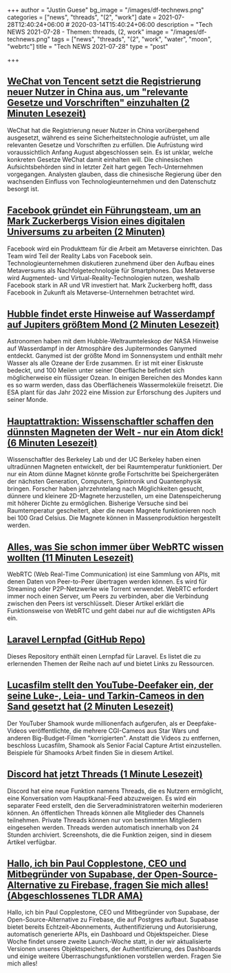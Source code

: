 +++
author = "Justin Guese"
bg_image = "/images/df-technews.png"
categories = ["news", "threads", "(2", "work"]
date = 2021-07-28T12:40:24+06:00 # 2020-03-14T15:40:24+06:00
description = "Tech NEWS 2021-07-28 - Themen: threads, (2, work"
image = "/images/df-technews.png"
tags = ["news", "threads", "(2", "work", "water", "moon", "webrtc"]
title = "Tech NEWS 2021-07-28"
type = "post"

+++

## [WeChat von Tencent setzt die Registrierung neuer Nutzer in China aus, um "relevante Gesetze und Vorschriften" einzuhalten (2 Minuten Lesezeit)](https://techcrunch.com/2021/07/27/tencents-wechat-suspends-new-user-registration-in-china-to-comply-with-relevant-laws-and-regulations//1/0100017aec96211f-4ced4a4f-2cce-47f8-9316-df1c288239fc-000000/O7aKG9cC7Dd16sz9TGFxEXiul0aERyHvFqJ0GYaEq-g=207)

 WeChat hat die Registrierung neuer Nutzer in China vorübergehend ausgesetzt, während es seine Sicherheitstechnologie aufrüstet, um alle relevanten Gesetze und Vorschriften zu erfüllen. Die Aufrüstung wird voraussichtlich Anfang August abgeschlossen sein. Es ist unklar, welche konkreten Gesetze WeChat damit einhalten will. Die chinesischen Aufsichtsbehörden sind in letzter Zeit hart gegen Tech-Unternehmen vorgegangen. Analysten glauben, dass die chinesische Regierung über den wachsenden Einfluss von Technologieunternehmen und den Datenschutz besorgt ist.

## [Facebook gründet ein Führungsteam, um an Mark Zuckerbergs Vision eines digitalen Universums zu arbeiten (2 Minuten)](https://www.cnbc.com/2021/07/26/facebook-creates-exec-team-to-work-on-metaverse.html)

 Facebook wird ein Produktteam für die Arbeit am Metaverse einrichten. Das Team wird Teil der Reality Labs von Facebook sein. Technologieunternehmen diskutieren zunehmend über den Aufbau eines Metaversums als Nachfolgetechnologie für Smartphones. Das Metaverse wird Augmented- und Virtual-Reality-Technologien nutzen, weshalb Facebook stark in AR und VR investiert hat. Mark Zuckerberg hofft, dass Facebook in Zukunft als Metaverse-Unternehmen betrachtet wird.

## [Hubble findet erste Hinweise auf Wasserdampf auf Jupiters größtem Mond (2 Minuten Lesezeit)](https://interestingengineering.com/hubble-finds-first-evidence-of-water-vapor-on-jupiters-largest-moon)

 Astronomen haben mit dem Hubble-Weltraumteleskop der NASA Hinweise auf Wasserdampf in der Atmosphäre des Jupitermondes Ganymed entdeckt. Ganymed ist der größte Mond im Sonnensystem und enthält mehr Wasser als alle Ozeane der Erde zusammen. Er ist mit einer Eiskruste bedeckt, und 100 Meilen unter seiner Oberfläche befindet sich möglicherweise ein flüssiger Ozean. In einigen Bereichen des Mondes kann es so warm werden, dass das Oberflächeneis Wassermoleküle freisetzt. Die ESA plant für das Jahr 2022 eine Mission zur Erforschung des Jupiters und seiner Monde.

## [Hauptattraktion: Wissenschaftler schaffen den dünnsten Magneten der Welt - nur ein Atom dick! (6 Minuten Lesezeit)](https://scitechdaily.com/main-attraction-scientists-create-worlds-thinnest-magnet-just-one-atom-thick/)

 Wissenschaftler des Berkeley Lab und der UC Berkeley haben einen ultradünnen Magneten entwickelt, der bei Raumtemperatur funktioniert. Der nur ein Atom dünne Magnet könnte große Fortschritte bei Speichergeräten der nächsten Generation, Computern, Spintronik und Quantenphysik bringen. Forscher haben jahrzehntelang nach Möglichkeiten gesucht, dünnere und kleinere 2D-Magnete herzustellen, um eine Datenspeicherung mit höherer Dichte zu ermöglichen. Bisherige Versuche sind bei Raumtemperatur gescheitert, aber die neuen Magnete funktionieren noch bei 100 Grad Celsius. Die Magnete können in Massenproduktion hergestellt werden.

## [Alles, was Sie schon immer über WebRTC wissen wollten (11 Minuten Lesezeit)](https://blog.openreplay.com/everything-you-ever-wanted-to-know-about-webrtc)

 WebRTC (Web Real-Time Communication) ist eine Sammlung von APIs, mit denen Daten von Peer-to-Peer übertragen werden können. Es wird für Streaming oder P2P-Netzwerke wie Torrent verwendet. WebRTC erfordert immer noch einen Server, um Peers zu verbinden, aber die Verbindung zwischen den Peers ist verschlüsselt. Dieser Artikel erklärt die Funktionsweise von WebRTC und geht dabei nur auf die wichtigsten APIs ein.

## [Laravel Lernpfad (GitHub Repo)](https://github.com/LaravelDaily/Laravel-Roadmap-Learning-Path)

 Dieses Repository enthält einen Lernpfad für Laravel. Es listet die zu erlernenden Themen der Reihe nach auf und bietet Links zu Ressourcen.

## [Lucasfilm stellt den YouTube-Deefaker ein, der seine Luke-, Leia- und Tarkin-Cameos in den Sand gesetzt hat (2 Minuten Lesezeit)](https://www.theverge.com/2021/7/26/22595227/star-wars-lucasfilm-mandalorian-rogue-one-hire-deepfake-shamook)

 Der YouTuber Shamook wurde millionenfach aufgerufen, als er Deepfake-Videos veröffentlichte, die mehrere CGI-Cameos aus Star Wars und anderen Big-Budget-Filmen "korrigierten". Anstatt die Videos zu entfernen, beschloss Lucasfilm, Shamook als Senior Facial Capture Artist einzustellen. Beispiele für Shamooks Arbeit finden Sie in diesem Artikel.

## [Discord hat jetzt Threads (1 Minute Lesezeit)](https://www.theverge.com/2021/7/27/22595603/discord-threads-feature/1/0100017aec96211f-4ced4a4f-2cce-47f8-9316-df1c288239fc-000000/pqjLbhz1iHsRy7abioeDBsIRPh9jfRY9IqT2bU-L9N8=207)

 Discord hat eine neue Funktion namens Threads, die es Nutzern ermöglicht, eine Konversation vom Hauptkanal-Feed abzuzweigen. Es wird ein separater Feed erstellt, den die Serveradministratoren weiterhin moderieren können. An öffentlichen Threads können alle Mitglieder des Channels teilnehmen. Private Threads können nur von bestimmten Mitgliedern eingesehen werden. Threads werden automatisch innerhalb von 24 Stunden archiviert. Screenshots, die die Funktion zeigen, sind in diesem Artikel verfügbar.

## [Hallo, ich bin Paul Copplestone, CEO und Mitbegründer von Supabase, der Open-Source-Alternative zu Firebase, fragen Sie mich alles! (Abgeschlossenes TLDR AMA)](https://tldr.tech/token/6c3ef825381ee396191f77cb92dd1969?redirect=https%3A%2F%2Ftldr.tech%2Fama%2Fpaul-copplestone/1/0100017aec96211f-4ced4a4f-2cce-47f8-9316-df1c288239fc-000000/JIhuTiuxs293XlsG214G_CkhGXyP5OZarCiUbvL48kw=207)

 Hallo, ich bin Paul Copplestone, CEO und Mitbegründer von Supabase, der Open-Source-Alternative zu Firebase, die auf Postgres aufbaut. Supabase bietet bereits Echtzeit-Abonnements, Authentifizierung und Autorisierung, automatisch generierte APIs, ein Dashboard und Objektspeicher. Diese Woche findet unsere zweite Launch-Woche statt, in der wir aktualisierte Versionen unseres Objektspeichers, der Authentifizierung, des Dashboards und einige weitere Überraschungsfunktionen vorstellen werden. Fragen Sie mich alles!


